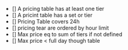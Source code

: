 - [] A pricing table  has at least one tier
- [] A pricint table has  a set or tier
- [] Pricing Table covers 24h
- [] pricing tear are ordered by hour limit
- [] Max price eq to sum of tiers if not defined 
- [] Max price < full day though table